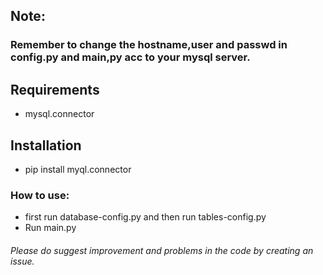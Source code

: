 ## Note:
### Remember to change the hostname,user and passwd in config.py and main,py acc to your mysql server.
## Requirements
* mysql.connector
## Installation
* pip  install myql.connector

### How to use:
* first run database-config.py and then run tables-config.py
* Run main.py

###### Please do suggest improvement and problems in the code by creating an issue.


